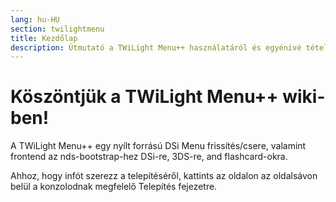 ```yaml
---
lang: hu-HU
section: twilightmenu
title: Kezdőlap
description: Útmutató a TWiLight Menu++ használatáról és egyénivé tételéről
---
```


# Köszöntjük a TWiLight Menu++ wiki-ben!

A TWiLight Menu++ egy nyílt forrású DSi Menu frissítés/csere, valamint frontend az nds-bootstrap-hez DSi-re, 3DS-re, and flashcard-okra.

Ahhoz, hogy infót szerezz a telepítéséről, kattints az oldalon az oldalsávon belül a konzolodnak megfelelő Telepítés fejezetre.
